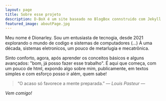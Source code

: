 ```yaml
---
layout: page
title: Sobre esse projeto
description: D-BoX é um site baseado no BlogBox connstruido com Jekyll theme
featured_image: aboutPage.jpg
---
```


Meu nome é Dionarley. Sou um entusiasta de tecnogia, desde 2021 explorando o mundo de codigo e sistemas de computadores (...) À uma década,  sistemas eletronicos, um pouco de metarlugia e mecatrônica.

Sinto conforto, agora, após aprender os conceitos básicos e alguns avançados: "bom, já posso fazer esse trabalho". É aqui que começa, com um pouco de html, expondo algo sobre mim, publicamente, em textos simples e com esforço posso ir além, quem sabe!


> “O acaso só favorece a mente preparada.” <cite>― Louis Pasteur ―</cite>

*Vem comigo!*
